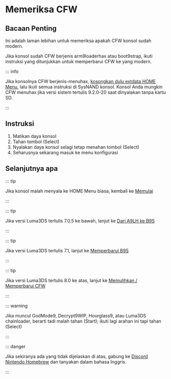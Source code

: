 # Memeriksa CFW

## Bacaan Penting

Ini adalah laman lebihan untuk memeriksa apakah CFW konsol sudah modern.

Jika konsol sudah CFW berjenis arm9loaderhax atau boot9strap, ikuti instruksi yang ditunjukkan untuk memperbarui CFW ke yang modern.

::: info

Jika konsolnya CFW berjenis-menuhax, [kosongkan dulu extdata HOME Menu](troubleshooting-post-install), lalu ikuti semua instruksi di SysNAND konsol. Konsol Anda mungkin CFW menuhax jika versi sistem tertulis 9.2.0-20 saat dinyalakan tanpa kartu SD.

:::

## Instruksi

1. Matikan daya konsol
2. Tahan tombol (Select)
3. Nyalakan daya konsol selagi tetap menahan tombol (Select)
4. Seharusnya sekarang masuk ke menu konfigurasi

## Selanjutnya apa

::: tip

Jika konsol malah menyala ke HOME Menu biasa, kembali ke [Memulai](get-started)

:::

::: tip

Jika versi Luma3DS tertulis 7.0.5 ke bawah, lanjut ke [Dari A9LH ke B9S](a9lh-to-b9s)

:::

::: tip

Jika versi Luma3DS tertulis 7.1, lanjut ke [Memperbarui B9S](updating-b9s)

:::

::: tip

Jika versi Luma3DS tertulis 8.0 ke atas, lanjut ke [Memulihkan / Memperbarui CFW](restoring-updating-cfw)

:::

::: warning

Jika muncul GodMode9, Decrypt9WIP, Hourglass9, atau Luma3DS chainloader, berarti tadi malah tahan (Start); ikuti lagi arahan ini tapi tahan (Select)

:::

::: danger

Jika sekiranya ada yang tidak dijelaskan di atas, gabung ke [Discord Nintendo Homebrew](https://discord.gg/MWxPgEp) dan tanyakan dalam bahasa Inggris.

:::
